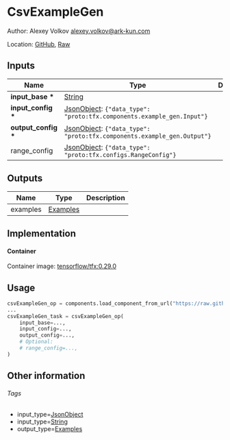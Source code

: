 <!-- BEGIN_GENERATED_CONTENT -->
# CsvExampleGen

Author: Alexey Volkov <alexey.volkov@ark-kun.com>

Location: [GitHub](https://github.com/Ark-kun/pipeline_components/blob/master/components/deprecated/tfx/ExampleGen/CsvExampleGen/component.yaml), [Raw](https://raw.githubusercontent.com/Ark-kun/pipeline_components/master/components/deprecated/tfx/ExampleGen/CsvExampleGen/component.yaml)

## Inputs

|Name|Type|Default|Description|
|-|-|-|-|
|**input_base** **\***|[String]|||
|**input_config** **\***|[JsonObject]: `{"data_type": "proto:tfx.components.example_gen.Input"}`|||
|**output_config** **\***|[JsonObject]: `{"data_type": "proto:tfx.components.example_gen.Output"}`|||
|range_config|[JsonObject]: `{"data_type": "proto:tfx.configs.RangeConfig"}`|||

## Outputs

|Name|Type|Description|
|-|-|-|
|examples|[Examples]||

## Implementation

#### Container

Container image: [tensorflow/tfx:0.29.0](https://hub.docker.com/r/tensorflow/tfx)

## Usage

```python
csvExampleGen_op = components.load_component_from_url("https://raw.githubusercontent.com/Ark-kun/pipeline_components/master/components/deprecated/tfx/ExampleGen/CsvExampleGen/component.yaml")
...
csvExampleGen_task = csvExampleGen_op(
    input_base=...,
    input_config=...,
    output_config=...,
    # Optional:
    # range_config=...,
)
```

## Other information

###### Tags

* input_type=[JsonObject]
* input_type=[String]
* output_type=[Examples]

[Examples]: https://github.com/Ark-kun/pipeline_components/tree/master/types/Examples
[JsonObject]: https://github.com/Ark-kun/pipeline_components/tree/master/types/JsonObject
[String]: https://github.com/Ark-kun/pipeline_components/tree/master/types/String
<!-- END_GENERATED_CONTENT -->
